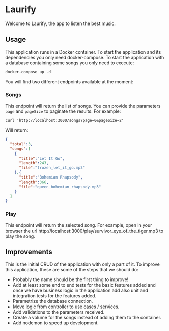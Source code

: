 # Laurify

Welcome to Laurify, the app to listen the best music.

## Usage

This application runs in a Docker container. To start the application and its dependencies you only need docker-compose. To start the application with a database containing some songs you only need to execute:

```console
docker-compose up -d
```

You will find two different endpoints available at the moment:

### Songs

This endpoint will return the list of songs. You can provide the parameters `page` and `pageSize` to paginate the results. For example:

```console
curl 'http://localhost:3000/songs?page=0&pageSize=2'
```

Will return:
```json
{
  "total":3,
  "songs":[
    {
      "title":"Let It Go",
      "length":243,
      "file":"frozen_let_it_go.mp3"
    },{
      "title":"Bohemian Rhapsody",
      "length":366,
      "file":"queen_bohemian_rhapsody.mp3"
    }
  ]
}
```

### Play

This endpoint will return the selected song. For example, open in your browser the url http://localhost:3000/play/survivor_eye_of_the_tiger.mp3 to play the song.

## Improvements

This is the initial CRUD of the application with only a part of it. To improve this application, these are some of the steps that we should do:

- Probably the name should be the first thing to improve!
- Add at least some end to end tests for the basic features added and once we have business logic in the application add also unit and integration tests for the features added.
- Parametrize the database connection.
- Move logic from controller to use cases / services.
- Add validations to the parameters received.
- Create a volume for the songs instead of adding them to the container.
- Add nodemon to speed up development.
